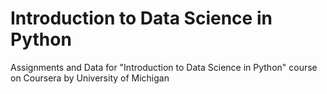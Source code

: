 # Introduction to Data Science in Python
Assignments and Data for "Introduction to Data Science in Python" course on Coursera by University of Michigan
